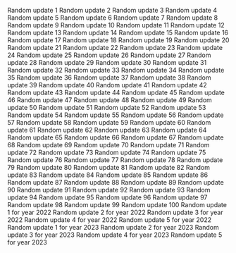 Random update 1
Random update 2
Random update 3
Random update 4
Random update 5
Random update 6
Random update 7
Random update 8
Random update 9
Random update 10
Random update 11
Random update 12
Random update 13
Random update 14
Random update 15
Random update 16
Random update 17
Random update 18
Random update 19
Random update 20
Random update 21
Random update 22
Random update 23
Random update 24
Random update 25
Random update 26
Random update 27
Random update 28
Random update 29
Random update 30
Random update 31
Random update 32
Random update 33
Random update 34
Random update 35
Random update 36
Random update 37
Random update 38
Random update 39
Random update 40
Random update 41
Random update 42
Random update 43
Random update 44
Random update 45
Random update 46
Random update 47
Random update 48
Random update 49
Random update 50
Random update 51
Random update 52
Random update 53
Random update 54
Random update 55
Random update 56
Random update 57
Random update 58
Random update 59
Random update 60
Random update 61
Random update 62
Random update 63
Random update 64
Random update 65
Random update 66
Random update 67
Random update 68
Random update 69
Random update 70
Random update 71
Random update 72
Random update 73
Random update 74
Random update 75
Random update 76
Random update 77
Random update 78
Random update 79
Random update 80
Random update 81
Random update 82
Random update 83
Random update 84
Random update 85
Random update 86
Random update 87
Random update 88
Random update 89
Random update 90
Random update 91
Random update 92
Random update 93
Random update 94
Random update 95
Random update 96
Random update 97
Random update 98
Random update 99
Random update 100
Random update 1 for year 2022
Random update 2 for year 2022
Random update 3 for year 2022
Random update 4 for year 2022
Random update 5 for year 2022
Random update 1 for year 2023
Random update 2 for year 2023
Random update 3 for year 2023
Random update 4 for year 2023
Random update 5 for year 2023
